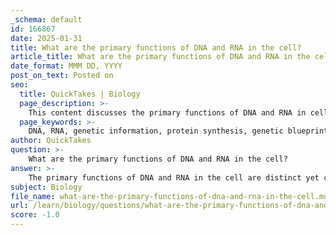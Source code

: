 ```yaml
---
_schema: default
id: 166867
date: 2025-01-31
title: What are the primary functions of DNA and RNA in the cell?
article_title: What are the primary functions of DNA and RNA in the cell?
date_format: MMM DD, YYYY
post_on_text: Posted on
seo:
  title: QuickTakes | Biology
  page_description: >-
    This content discusses the primary functions of DNA and RNA in cells, highlighting their roles in genetic information storage, transmission, and protein synthesis.
  page_keywords: >-
    DNA, RNA, genetic information, protein synthesis, genetic blueprint, storage of genetic information, replication, transmission, mRNA, tRNA, rRNA, gene expression, ribozymes, cellular functions
author: QuickTakes
question: >-
    What are the primary functions of DNA and RNA in the cell?
answer: >-
    The primary functions of DNA and RNA in the cell are distinct yet complementary, playing crucial roles in the storage, transmission, and expression of genetic information.\n\n### Functions of DNA:\n1. **Genetic Blueprint**: DNA (Deoxyribonucleic Acid) serves as the genetic material in most organisms. It contains the instructions necessary for the development, functioning, growth, and reproduction of all living organisms and many viruses.\n2. **Storage of Genetic Information**: DNA stores the information required to produce proteins, which are essential for various cellular functions. The sequence of nucleotides in DNA encodes the genetic instructions.\n3. **Replication**: DNA can replicate itself, ensuring that genetic information is passed on during cell division. This process is vital for growth and repair in multicellular organisms.\n4. **Transmission of Genetic Information**: During reproduction, DNA is transmitted from parents to offspring, ensuring the continuity of genetic traits.\n\n### Functions of RNA:\n1. **Protein Synthesis**: RNA (Ribonucleic Acid) plays a critical role in translating the genetic information encoded in DNA into proteins. This process involves several types of RNA:\n   - **mRNA (messenger RNA)**: Carries the genetic code from DNA to the ribosome, where proteins are synthesized.\n   - **tRNA (transfer RNA)**: Brings the appropriate amino acids to the ribosome during protein synthesis, matching them to the codons on the mRNA.\n   - **rRNA (ribosomal RNA)**: A structural component of ribosomes, facilitating the assembly of amino acids into proteins.\n2. **Regulation of Gene Expression**: RNA molecules can also regulate gene expression and play roles in various cellular processes, including splicing, editing, and degradation of mRNA.\n3. **Catalytic Functions**: Some RNA molecules, known as ribozymes, have catalytic properties and can facilitate biochemical reactions, further expanding the functional repertoire of RNA in the cell.\n\nIn summary, DNA primarily serves
subject: Biology
file_name: what-are-the-primary-functions-of-dna-and-rna-in-the-cell.md
url: /learn/biology/questions/what-are-the-primary-functions-of-dna-and-rna-in-the-cell
score: -1.0
---
```


&nbsp;